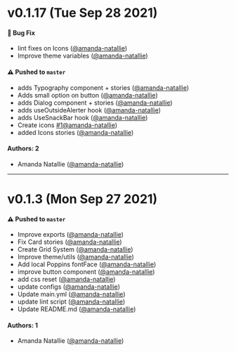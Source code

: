 # v0.1.17 (Tue Sep 28 2021)

#### 🐛 Bug Fix

- lint fixes on Icons ([@amanda-natallie](https://github.com/amanda-natallie))
- Improve theme variables ([@amanda-natallie](https://github.com/amanda-natallie))

#### ⚠️ Pushed to `master`

- adds Typography component + stories ([@amanda-natallie](https://github.com/amanda-natallie))
- Adds small option on button ([@amanda-natallie](https://github.com/amanda-natallie))
- adds Dialog component + stories ([@amanda-natallie](https://github.com/amanda-natallie))
- adds useOutsideAlerter hook ([@amanda-natallie](https://github.com/amanda-natallie))
- adds UseSnackBar hook ([@amanda-natallie](https://github.com/amanda-natallie))
- Create icons [#1](https://github.com/ValloriSolutions/foa-design-system/pull/1)[@amanda-natallie](https://github.com/amanda-natallie))
- added Icons stories ([@amanda-natallie](https://github.com/amanda-natallie))

#### Authors: 2

- Amanda Natallie ([@amanda-natallie](https://github.com/amanda-natallie))

---

# v0.1.3 (Mon Sep 27 2021)

#### ⚠️ Pushed to `master`

- Improve exports ([@amanda-natallie](https://github.com/amanda-natallie))
- Fix Card stories ([@amanda-natallie](https://github.com/amanda-natallie))
- Create Grid System ([@amanda-natallie](https://github.com/amanda-natallie))
- Improve theme/utils ([@amanda-natallie](https://github.com/amanda-natallie))
- Add local Poppins fontFace ([@amanda-natallie](https://github.com/amanda-natallie))
- improve button component ([@amanda-natallie](https://github.com/amanda-natallie))
- add css reset ([@amanda-natallie](https://github.com/amanda-natallie))
- update configs ([@amanda-natallie](https://github.com/amanda-natallie))
- Update main.yml ([@amanda-natallie](https://github.com/amanda-natallie))
- update lint script ([@amanda-natallie](https://github.com/amanda-natallie))
- Update README.md ([@amanda-natallie](https://github.com/amanda-natallie))

#### Authors: 1

- Amanda Natallie ([@amanda-natallie](https://github.com/amanda-natallie))

